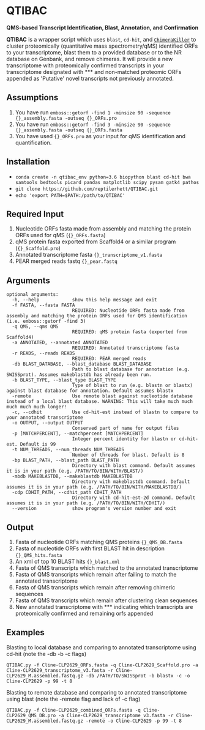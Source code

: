 # QTIBAC
**QMS-based Transcript Identification, Blast, Annotation, and Confirmation**

**QTIBAC** is a wrapper script which uses `blast`, `cd-hit`, and [`ChimeraKiller`](https://github.com/masonaj157/ChimeraKiller) to cluster proteomically (quantitative mass spectrometry/qMS) identified ORFs to your transcriptome, blast them to a provided database or to the NR database on Genbank, and remove chimeras. It will provide a new transcriptome with proteomically confirmed transcripts in your transcriptome designated with \*\*\* and non-matched proteomic ORFs appended as 'Putative' novel transcripts not previously annotated. 

## Assumptions

1. You have run `emboss::getorf -find 1 -minsize 90 -sequence {}_assembly.fasta -outseq {}_ORFs.pro` 
2. You have run `emboss::getorf -find 3 -minsize 90 -sequence {}_assembly.fasta -outseq {}_ORFs.fasta`
3. You have used `{}_ORFs.pro` as your input for qMS identification and quantification.

## Installation

* `conda create -n qtibac_env python=3.6 biopython blast cd-hit bwa samtools bedtools picard pandas matplotlib scipy pysam gatk4 pathos`
* `git clone https://github.com/reptilerhett/QTIBAC.git`
* `echo 'export PATH=$PATH:/path/to/QTIBAC'`

## Required Input

1. Nucleotide ORFs fasta made from assembly and matching the protein ORFs used for qMS (`{}_ORFs.fasta`)
2. qMS protein fasta exported from Scaffold4 or a similar program (`{}_Scaffold.pro`)
3. Annotated transcriptome fasta `{}_transcriptome_v1.fasta`
4. PEAR merged reads fastq `{}_pear.fastq`

## Arguments
```
optional arguments:
  -h, --help            show this help message and exit
  -f FASTA, --fasta FASTA
                        REQUIRED: Nucleotide ORFs fasta made from assembly and matching the protein ORFs used for QMS identification (i.e. emboss::getorf -find 3)
  -q QMS, --qms QMS     
                        REQUIRED: qMS protein fasta (exported from Scaffold4)
  -a ANNOTATED, --annotated ANNOTATED
                        REQUIRED: Annotated transcriptome fasta
  -r READS, --reads READS
                        REQUIRED: PEAR merged reads
  -db BLAST_DATABASE, --blast_database BLAST_DATABASE
                        Path to blast database for annotation (e.g. SWISSprot). Assumes makeblastdb has already been run.
  -b BLAST_TYPE, --blast_type BLAST_TYPE
                        Type of blast to run (e.g. blastn or blastx) against blast database for annotation. Default assumes blastx
  -remote               Use remote blast against nucleotide database instead of a local blast database. WARNING: This will take much much much much much longer!
  -c, --cdhit           Use cd-hit-est instead of blastn to compare to your annotated transcriptome
  -o OUTPUT, --output OUTPUT
                        Conserved part of name for output files
  -p [MATCHPERCENT], --matchpercent [MATCHPERCENT]
                        Integer percent identity for blastn or cd-hit-est. Default is 99
  -t NUM_THREADS, --num_threads NUM_THREADS
                        Number of threads for blast. Default is 8
  -bp BLAST_PATH, --blast_path BLAST_PATH
                        Directory with blast command. Default assumes it is in your path (e.g. /PATH/TO/BIN/WITH/BLAST/)
  -mbdb MAKEBLASTDB, --makeblastdb MAKEBLASTDB
                        Directory with makeblastdb command. Default assumes it is in your path (e.g. /PATH/TO/BIN/WITH/MAKEBLASTDB/)
  -cdp CDHIT_PATH, --cdhit_path CDHIT_PATH
                        Directory with cd-hit-est-2d command. Default assumes it is in your path (e.g. /PATH/TO/BIN/WITH/CDHIT/)
  --version             show program's version number and exit
  ```

## Output

1. Fasta of nucleotide ORFs matching QMS proteins `{}_QMS_DB.fasta`
2. Fasta of nucleotide ORFs with first BLAST hit in description `{}_QMS_hits.fasta`
3. An xml of top 10 BLAST hits `{}_blast.xml`
4. Fasta of QMS transcripts which matched to the annotated transcriptome
5. Fasta of QMS transcripts which remain after failing to match the annotated transcriptome
6. Fasta of QMS transcripts which remain after removing chimeric sequences
7. Fasta of QMS transcripts which remain after clustering clean sequences
8. New annotated transcriptome with \*\*\* indicating which transcripts are proteomically confirmed and remaining orfs appended 

## Examples
Blasting to local database and comparing to annotated transcriptome using cd-hit (note the -db -b -c flags)
 ```
QTIBAC.py -f Cline-CLP2629_ORFs.fasta -q Cline-CLP2629_Scaffold.pro -a Cline-CLP2629_transcriptome_v3.fasta -r Cline-CLP2629_M.assembled.fastq.gz -db /PATH/TO/SWISSprot -b blastx -c -o Cline-CLP2629 -p 99 -t 8
```

Blasting to remote database and comparing to annotated transcriptome using blast (note the -remote flag and lack of -c flag) 
```
QTIBAC.py -f Cline-CLP2629_combined_ORFs.fasta -q Cline-CLP2629_QMS_DB.pro -a Cline-CLP2629_transcriptome_v3.fasta -r Cline-CLP2629_M.assembled.fastq.gz -remote -o Cline-CLP2629 -p 99 -t 8
 ```
 

  
